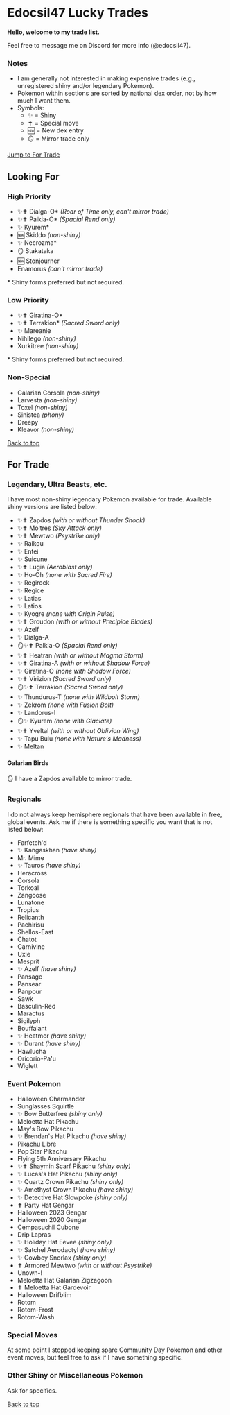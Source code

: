 # Edocsil47 Lucky Trades
**Hello, welcome to my trade list.**

Feel free to message me on Discord for more info (@edocsil47).

### Notes
- I am generally not interested in making expensive trades (e.g., unregistered shiny and/or legendary Pokemon).
- Pokemon within sections are sorted by national dex order, not by how much I want them.
- Symbols:
  - ✨ = Shiny
  - ✝️ = Special move
  - 🆕 = New dex entry
  - 🪞 = Mirror trade only

[Jump to For Trade](#for-trade)

## Looking For

### High Priority
- ✨✝️ Dialga-O\* *(Roar of Time only, can't mirror trade)*
- ✨✝️ Palkia-O\* *(Spacial Rend only)*
- ✨ Kyurem\*
- 🆕 Skiddo *(non-shiny)*
- ✨ Necrozma\*
- 🪞 Stakataka
- 🆕 Stonjourner
- Enamorus *(can't mirror trade)*

\* Shiny forms preferred but not required.

### Low Priority
- ✨✝️ Giratina-O\*
- ✨✝️ Terrakion\* *(Sacred Sword only)*
- ✨ Mareanie
- Nihilego *(non-shiny)*
- Xurkitree *(non-shiny)*

\* Shiny forms preferred but not required.

### Non-Special
- Galarian Corsola *(non-shiny)*
- Larvesta *(non-shiny)*
- Toxel *(non-shiny)*
- Sinistea *(phony)*
- Dreepy
- Kleavor *(non-shiny)*

[Back to top](#looking-for)

## For Trade

### Legendary, Ultra Beasts, etc.
I have most non-shiny legendary Pokemon available for trade. Available shiny versions are listed below:
- ✨✝️ Zapdos *(with or without Thunder Shock)*
- ✨✝️ Moltres *(Sky Attack only)*
- ✨✝️ Mewtwo *(Psystrike only)*
- ✨ Raikou
- ✨ Entei
- ✨ Suicune
- ✨✝️ Lugia *(Aeroblast only)*
- ✨ Ho-Oh *(none with Sacred Fire)*
- ✨ Regirock
- ✨ Regice
- ✨ Latias
- ✨ Latios
- ✨ Kyogre *(none with Origin Pulse)*
- ✨✝️ Groudon *(with or without Precipice Blades)*
- ✨ Azelf
- ✨ Dialga-A
- 🪞✨✝️ Palkia-O *(Spacial Rend only)*
- ✨✝️ Heatran *(with or without Magma Storm)*
- ✨✝️ Giratina-A *(with or without Shadow Force)*
- ✨ Giratina-O *(none with Shadow Force)*
- ✨✝️ Virizion *(Sacred Sword only)*
- 🪞✨✝️ Terrakion *(Sacred Sword only)*
- ✨ Thundurus-T *(none with Wildbolt Storm)*
- ✨ Zekrom *(none with Fusion Bolt)*
- ✨ Landorus-I
- 🪞✨ Kyurem *(none with Glaciate)*
- ✨✝️ Yveltal *(with or without Oblivion Wing)*
- ✨ Tapu Bulu *(none with Nature's Madness)*
- ✨ Meltan

#### Galarian Birds
🪞 I have a Zapdos available to mirror trade.

### Regionals
I do not always keep hemisphere regionals that have been available in free, global events. Ask me if there is something specific you want that is not listed below:
- Farfetch'd
- ✨ Kangaskhan *(have shiny)*
- Mr. Mime
- ✨ Tauros *(have shiny)*
- Heracross
- Corsola
- Torkoal
- Zangoose
- Lunatone
- Tropius
- Relicanth
- Pachirisu
- Shellos-East
- Chatot
- Carnivine
- Uxie
- Mesprit
- ✨ Azelf *(have shiny)*
- Pansage
- Pansear
- Panpour
- Sawk
- Basculin-Red
- Maractus
- Sigilyph
- Bouffalant
- ✨ Heatmor *(have shiny)*
- ✨ Durant *(have shiny)*
- Hawlucha
- Oricorio-Pa'u
- Wiglett

### Event Pokemon
- Halloween Charmander
- Sunglasses Squirtle
- ✨ Bow Butterfree *(shiny only)*
- Meloetta Hat Pikachu
- May's Bow Pikachu
- ✨ Brendan's Hat Pikachu *(have shiny)*
- Pikachu Libre
- Pop Star Pikachu
- Flying 5th Anniversary Pikachu
- ✨✝️ Shaymin Scarf Pikachu *(shiny only)*
- ✨ Lucas's Hat Pikachu *(shiny only)*
- ✨ Quartz Crown Pikachu *(shiny only)*
- ✨ Amethyst Crown Pikachu *(have shiny)*
- ✨ Detective Hat Slowpoke *(shiny only)*
- ✝️ Party Hat Gengar
- Halloween 2023 Gengar
- Halloween 2020 Gengar
- Cempasuchil Cubone
- Drip Lapras
- ✨ Holiday Hat Eevee *(shiny only)*
- ✨ Satchel Aerodactyl *(have shiny)*
- ✨ Cowboy Snorlax *(shiny only)*
- ✝️ Armored Mewtwo *(with or without Psystrike)*
- Unown-!
- Meloetta Hat Galarian Zigzagoon
- ✝️ Meloetta Hat Gardevoir
- Halloween Drifblim
- Rotom
- Rotom-Frost
- Rotom-Wash

### Special Moves
At some point I stopped keeping spare Community Day Pokemon and other event moves, but feel free to ask if I have something specific.

### Other Shiny or Miscellaneous Pokemon
Ask for specifics.

[Back to top](#looking-for)
